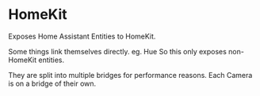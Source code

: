 # HomeKit

Exposes Home Assistant Entities to HomeKit.

Some things link themselves directly.
eg. Hue
So this only exposes non-HomeKit entities.

They are split into multiple bridges for performance reasons.
Each Camera is on a bridge of their own.

